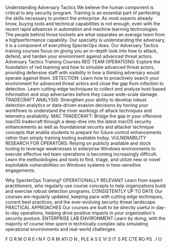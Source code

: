 Understanding Adversary Tactics
We believe the human component is critical to any security program. Training is an essential part of perfecting the skills necessary to protect the enterprise. As most experts already know, buying tools and technical capabilities is not enough, even with the recent rapid advances in automation and machine learning technologies. The people behind those toolsets are what separates an average team from a highperformance capability. Our specialty is understanding the adversary, it is a component of everything SpecterOps does. Our Adversary Tactics training courses focus on giving you an in-depth look into how to attack, defend, and harden your environment against advanced threat actors.
Adversary Tactics Training Courses
RED TEAM OPERATIONS: Explore the foundation of red teaming and how to simulate advanced threat actors, providing defensive staff with visibility in how a thinking adversary would operate against them.
DETECTION: Learn how to proactively search your environment for advanced threat actors and close the gap from infection to detection. Learn cutting-edge techniques to collect and analyze host-based information and stop adversaries before they cause wide-scale damage.
TRADECRAFT ANALYSIS: Strengthen your ability to develop robust detection analytics or data-driven evasion decisions by honing your workflows to understand the inner workings of attack techniques and telemetry availability.
MAC TRADECRAFT: Bridge the gap in your offensive macOS tradecraft through a deep-dive into the latest macOS security enhancements as well as foundational security and attacker technique concepts that enable students to prepare for future control enhancements rather than simply training tooling available today.
VULNERABILITY RESEARCH FOR OPERATORS: Relying on publicly available and stock tooling to leverage weaknesses in enterprise Windows environments to execute effective red team operations is becoming increasingly difficult. Learn the methodologies and tools to find, triage, and utilize new or novel exploitable vulnerabilities on Windows systems in time-sensitive engagements.

Why SpecterOps Training?
OPERATIONALLY RELEVANT Learn from expert practitioners, who regularly use course concepts to help organizations build and exercise robust detection programs.
CONSISTENTLY UP TO DATE Our courses are regularly updated, keeping pace with cutting edge techniques, current best practices, and the ever-evolving security
threat landscape.
PRACTICAL APPROACHES Our courses are built to be directly useful in day-to-day operations, helping drive positive impacts in your organization's
security posture.
ENTERPRISE LAB ENVIRONMENT Learn by doing, with the majority of course time spent in technically complex labs simulating operational environments
and real-world challenges.

F O R M O R E I N F O R M ATI O N , PLE A S E VI S IT S PE CTE RO PS . I O

